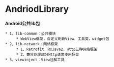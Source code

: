 # AndriodLibrary

**Android公共lib包**

    * 1、lib-common：公共模块
         * WebView框架，自定义刷新View，工具类，widget包
    * 2、lib-network：网络框架
         * 1、Retrofit，RxJava2，Http三种网络框架
         * 2、兼容处理部分Http请求使用场景
    * 3、viewinject：View注解工具
